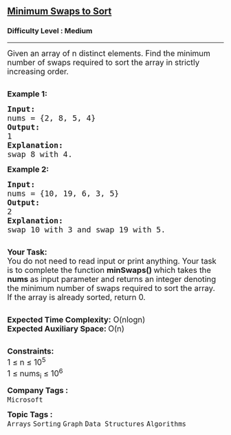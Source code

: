 <h2><a href="https://www.geeksforgeeks.org/problems/minimum-swaps/1?page=1&difficulty=Medium,Hard&status=unsolved&sprint=94ade6723438d94ecf0c00c3937dad55&sortBy=submissions">Minimum Swaps to Sort</a></h2><h3>Difficulty Level : Medium</h3><hr><div class="problems_problem_content__Xm_eO"><p><span style="font-size: 18px;">Given an array of n distinct elements. Find the minimum number of swaps required to sort the array in strictly increasing&nbsp;order.</span></p>
<p><br><span style="font-size: 18px;"><strong>Example 1:</strong></span></p>
<pre><span style="font-size: 18px;"><strong>Input:
</strong>nums = {2, 8, 5, 4}
<strong>Output:</strong>
1
<strong>Explanation:</strong>
swap 8 with 4.</span></pre>
<p><strong><span style="font-size: 18px;">Example 2:</span></strong></p>
<pre><span style="font-size: 18px;"><strong>Input:
</strong>nums = {10, 19, 6, 3, 5}
<strong>Output:</strong>
2
<strong>Explanation:
</strong>swap 10 with 3 and swap 19 with 5.</span></pre>
<p><br><span style="font-size: 18px;"><strong>Your Task:</strong><br>You do not need to read input or print anything. Your task is to complete the function <strong>minSwaps() </strong>which takes the <strong>nums&nbsp;</strong>as input parameter&nbsp;and returns an integer denoting the minimum number of swaps required to sort the array. <br>If the array is already sorted, return 0.&nbsp;</span></p>
<p><br><span style="font-size: 18px;"><strong>Expected Time Complexity:</strong> O(nlogn)<br><strong>Expected Auxiliary Space: </strong>O(n)</span></p>
<p><br><span style="font-size: 18px;"><strong>Constraints:</strong><br>1 ≤ n&nbsp;≤ 10<sup>5</sup><br>1 ≤ nums<sub>i</sub>&nbsp;≤ 10<sup>6</sup></span></p></div><p><span style=font-size:18px><strong>Company Tags : </strong><br><code>Microsoft</code>&nbsp;<br><p><span style=font-size:18px><strong>Topic Tags : </strong><br><code>Arrays</code>&nbsp;<code>Sorting</code>&nbsp;<code>Graph</code>&nbsp;<code>Data Structures</code>&nbsp;<code>Algorithms</code>&nbsp;